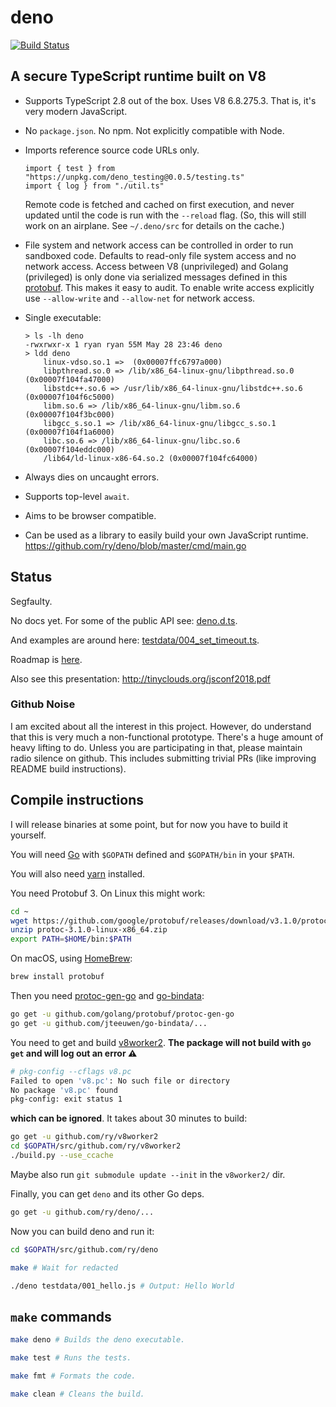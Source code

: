 # deno

[![Build Status](https://travis-ci.com/ry/deno.svg?branch=master)](https://travis-ci.com/ry/deno)

## A secure TypeScript runtime built on V8

* Supports TypeScript 2.8 out of the box. Uses V8 6.8.275.3. That is, it's
  very modern JavaScript.

* No `package.json`. No npm. Not explicitly compatible with Node.

* Imports reference source code URLs only.
	```
  import { test } from "https://unpkg.com/deno_testing@0.0.5/testing.ts"
  import { log } from "./util.ts"
	```
  Remote code is fetched and cached on first execution, and never updated until
  the code is run with the `--reload` flag. (So, this will still work on an
  airplane. See `~/.deno/src` for details on the cache.)

* File system and network access can be controlled in order to run sandboxed
  code. Defaults to read-only file system access and no network access.
	Access between V8 (unprivileged) and Golang (privileged) is only done via
  serialized messages defined in this
  [protobuf](https://github.com/ry/deno/blob/master/msg.proto). This makes it
  easy to audit.
	To enable write access explicitly use `--allow-write` and `--allow-net` for
  network access.

* Single executable:
	```
	> ls -lh deno
	-rwxrwxr-x 1 ryan ryan 55M May 28 23:46 deno
	> ldd deno
		linux-vdso.so.1 =>  (0x00007ffc6797a000)
		libpthread.so.0 => /lib/x86_64-linux-gnu/libpthread.so.0 (0x00007f104fa47000)
		libstdc++.so.6 => /usr/lib/x86_64-linux-gnu/libstdc++.so.6 (0x00007f104f6c5000)
		libm.so.6 => /lib/x86_64-linux-gnu/libm.so.6 (0x00007f104f3bc000)
		libgcc_s.so.1 => /lib/x86_64-linux-gnu/libgcc_s.so.1 (0x00007f104f1a6000)
		libc.so.6 => /lib/x86_64-linux-gnu/libc.so.6 (0x00007f104eddc000)
		/lib64/ld-linux-x86-64.so.2 (0x00007f104fc64000)
	```

* Always dies on uncaught errors.

* Supports top-level `await`.

* Aims to be browser compatible.

* Can be used as a library to easily build your own JavaScript runtime.
	https://github.com/ry/deno/blob/master/cmd/main.go


## Status

Segfaulty.

No docs yet. For some of the public API see: [deno.d.ts](https://github.com/ry/deno/blob/master/deno.d.ts).

And examples are around here: [testdata/004_set_timeout.ts](https://github.com/ry/deno/blob/master/testdata/004_set_timeout.ts).

Roadmap is [here](https://github.com/ry/deno/blob/master/Roadmap.md).

Also see this presentation: http://tinyclouds.org/jsconf2018.pdf

### Github Noise

I am excited about all the interest in this project. However, do understand that this
is very much a non-functional prototype. There's a huge amount of heavy lifting to do.
Unless you are participating in that, please maintain radio silence on github. This
includes submitting trivial PRs (like improving README build instructions).

## Compile instructions

I will release binaries at some point, but for now you have to build it
yourself.

You will need [Go](https://golang.org) with `$GOPATH` defined and
`$GOPATH/bin` in your `$PATH`.  

You will also need [yarn](https://yarnpkg.com/lang/en/docs/install/) installed.

You need Protobuf 3. On Linux this might work:

``` bash
cd ~
wget https://github.com/google/protobuf/releases/download/v3.1.0/protoc-3.1.0-linux-x86_64.zip
unzip protoc-3.1.0-linux-x86_64.zip
export PATH=$HOME/bin:$PATH
```

On macOS, using [HomeBrew](https://brew.sh/):

``` bash
brew install protobuf
```

Then you need [protoc-gen-go](https://github.com/golang/protobuf/tree/master/protoc-gen-go) and [go-bindata](https://github.com/jteeuwen/go-bindata):

``` bash
go get -u github.com/golang/protobuf/protoc-gen-go
go get -u github.com/jteeuwen/go-bindata/...
```

You need to get and build [v8worker2](https://github.com/ry/v8worker2).  __The package will not build with `go
get` and will log out an error ⚠__
```bash
# pkg-config --cflags v8.pc
Failed to open 'v8.pc': No such file or directory
No package 'v8.pc' found
pkg-config: exit status 1
```

__which can be ignored__. It takes about 30 minutes to build:

``` bash
go get -u github.com/ry/v8worker2
cd $GOPATH/src/github.com/ry/v8worker2
./build.py --use_ccache
```
Maybe also run `git submodule update --init` in the `v8worker2/` dir.

Finally, you can get `deno` and its other Go deps.

``` bash
go get -u github.com/ry/deno/...
```

Now you can build deno and run it:

``` bash
cd $GOPATH/src/github.com/ry/deno

make # Wait for redacted

./deno testdata/001_hello.js # Output: Hello World
```

## `make` commands

``` bash
make deno # Builds the deno executable.

make test # Runs the tests.

make fmt # Formats the code.

make clean # Cleans the build.
```

